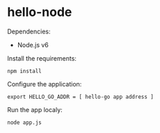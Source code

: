 # hello-node

Dependencies:

* Node.js v6

Install the requirements:

```
npm install
```

Configure the application:

```
export HELLO_GO_ADDR = [ hello-go app address ]
```

Run the app localy:

```
node app.js
```
